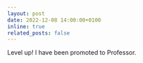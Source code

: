 ```yaml
---
layout: post
date: 2022-12-08 14:00:00+0100
inline: true
related_posts: false
---
```


Level up! I have been promoted to Professor. 